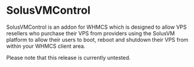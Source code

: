 SolusVMControl
==============

SolusVMControl is an addon for WHMCS which is designed to allow VPS resellers who purchase their VPS from providers using the SolusVM platform to allow their users to boot, reboot and shutdown their VPS from within your WHMCS client area.

Please note that this release is currently untested.
